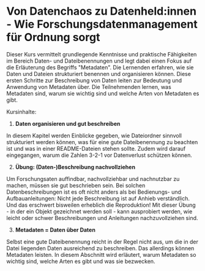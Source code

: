 # Von Datenchaos zu Datenheld:innen - Wie Forschungsdatenmanagement für Ordnung sorgt

Dieser Kurs vermittelt grundlegende Kenntnisse und praktische Fähigkeiten im Bereich Daten- und Dateibenennungen und legt dabei einen Fokus auf die Erläuterung des Begriffs "Metadaten". Die Lernenden erfahren, wie sie Daten und Dateien strukturiert benennen und organisieren können. Diese ersten Schritte zur Beschreibung von Daten leiten zur Bedeutung und Anwendung von Metadaten über. Die Teilnehmenden lernen, was Metadaten sind, warum sie wichtig sind und welche Arten von Metadaten es gibt. 

Kursinhalte:

1. **Daten organisieren und gut beschreiben**

In diesem Kapitel werden Einblicke gegeben, wie Dateiordner sinnvoll strukturiert werden können, was für eine gute Dateibenennung zu beachten ist und was in einer README-Dateien stehen sollte. Zudem wird darauf eingegangen, warum die Zahlen 3-2-1 vor Datenverlust schützen können.

2. **Übung: (Daten-)Beschreibung nachvollziehen**

Um Forschungsaten auffindbar, nachvollziehbar und nachnutzbar zu machen, müssen sie gut beschrieben sein. Bei solchen Datenbeschreibungen ist es oft nicht anders als bei Bedienungs- und Aufbauanleitungen: Nicht jede Beschreibung ist auf Anhieb verständlich. Und das erschwert bisweilen erheblich die Reproduktion! 
Mit dieser Übung - in der ein Objekt gezeichnet werden soll - kann ausprobiert werden, wie leicht oder schwer Beschreibungen und Anleitungen nachzuvollziehen sind.

3. **Metadaten = Daten über Daten**

Selbst eine gute Dateibenennung reicht in der Regel nicht aus, um die in der Datei liegenden Daten ausreichend zu beschreiben. Das allerdings können Metadaten leisten. In diesem Abschnitt wird erläutert, warum Metadaten so wichtig sind, welche Arten es gibt und was sie bezwecken.